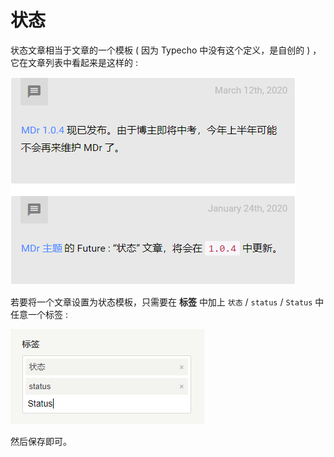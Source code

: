 # 状态

状态文章相当于文章的一个模板 ( 因为 Typecho 中没有这个定义，是自创的 ) ，它在文章列表中看起来是这样的 :

![Status Posts](../img/status-posts.png)

若要将一个文章设置为状态模板，只需要在 **标签** 中加上 `状态` / `status` / `Status` 中任意一个标签 :

![Add Status Tag](../img/add-status-tag.png)

然后保存即可。